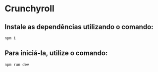 # Crunchyroll
## Instale as dependências utilizando o comando:
```npm i ```
## Para iniciá-la, utilize o comando: 
```npm run dev```
